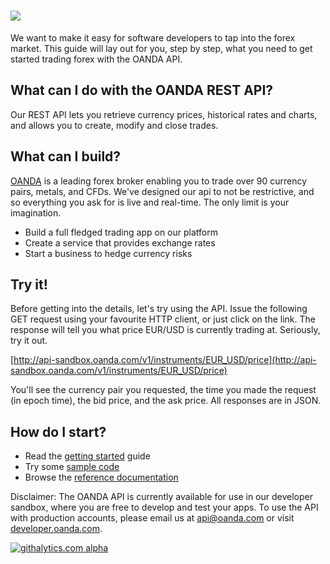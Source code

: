 ![](https://raw.github.com/oanda/apidocs/master/images/oanda_header.png)
=========

We want to make it easy for software developers to tap into the forex market.  This guide will lay out for you, step by step, what you need to get started trading forex with the OANDA API.

What can I do with the OANDA REST API?
--------------------------------------

Our REST API lets you retrieve currency prices, historical rates and charts, and allows you to create, modify and close trades.

What can I build?
-----------------

[OANDA](http://www.oanda.com) is a leading forex broker enabling you to trade over 90 currency pairs, metals, and CFDs.  We've designed our api to not be restrictive, and so everything you ask for is live and real-time.  The only limit is your imagination.

* Build a full fledged trading app on our platform
* Create a service that provides exchange rates
* Start a business to hedge currency risks

Try it!
-------

Before getting into the details, let's try using the API.  Issue the following GET request using your favourite HTTP client, or just click on the link.  The response will tell you what price EUR/USD is currently trading at.  Seriously, try it out.

[http://api-sandbox.oanda.com/v1/instruments/EUR_USD/price](http://api-sandbox.oanda.com/v1/instruments/EUR_USD/price)

You'll see the currency pair you requested, the time you made the request (in epoch time), the bid price, and the ask price.  All responses are in JSON.

How do I start?
---------------

* Read the [getting started](https://github.com/oanda/apidocs/blob/master/sections/getting_started.md) guide
* Try some [sample code](https://github.com/oanda/apidocs/blob/master/sections/code_samples.md)
* Browse the [reference documentation](https://github.com/oanda/apidocs/blob/master/sections/reference.md)

Disclaimer: The OANDA API is currently available for use in our developer sandbox, where you are free to develop and test your apps.  To use the API with production accounts, please email us at api@oanda.com or visit [developer.oanda.com](http://developer.oanda.com).

[![githalytics.com alpha](https://cruel-carlota.pagodabox.com/08c4e77e4cb54028197e21a0923e9311 "githalytics.com")](http://githalytics.com/oanda/apidocs)

